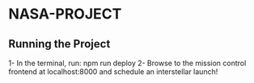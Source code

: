 # NASA-PROJECT
## Running the Project
1- In the terminal, run: npm run deploy
2- Browse to the mission control frontend at localhost:8000 and schedule an interstellar launch!
